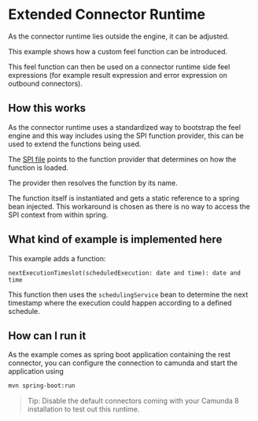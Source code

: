 # Extended Connector Runtime

As the connector runtime lies outside the engine, it can be adjusted.

This example shows how a custom feel function can be introduced.

This feel function can then be used on a connector runtime side feel expressions (for example result expression and error expression on outbound connectors).

## How this works

As the connector runtime uses a standardized way to bootstrap the feel engine and this way includes using the SPI function provider, this can be used to extend the functions being used.

The [SPI file](./src/main/resources/META-INF/services/org.camunda.feel.context.CustomFunctionProvider) points to the function provider that determines on how the function is loaded.

The provider then resolves the function by its name.

The function itself is instantiated and gets a static reference to a spring bean injected. This workaround is chosen as there is no way to access the SPI context from within spring.

## What kind of example is implemented here

This example adds a function:

```
nextExecutionTimeslot(scheduledExecution: date and time): date and time
```

This function then uses the `schedulingService` bean to determine the next timestamp where the execution could happen according to a defined schedule.

## How can I run it

As the example comes as spring boot application containing the rest connector, you can configure the connection to camunda and start the application using

```bash
mvn spring-boot:run
```

>Tip: Disable the default connectors coming with your Camunda 8 installation to test out this runtime.
